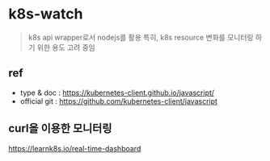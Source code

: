 # k8s-watch

> k8s api wrapper로서 nodejs를 활용
> 특히, k8s resource 변화를 모니터링 하기 위한 용도 고려 중임

## ref

- type & doc : https://kubernetes-client.github.io/javascript/
- official git : https://github.com/kubernetes-client/javascript

## curl을 이용한 모니터링

https://learnk8s.io/real-time-dashboard